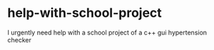 # help-with-school-project
I urgently need help with a school project of a c++ gui hypertension checker
